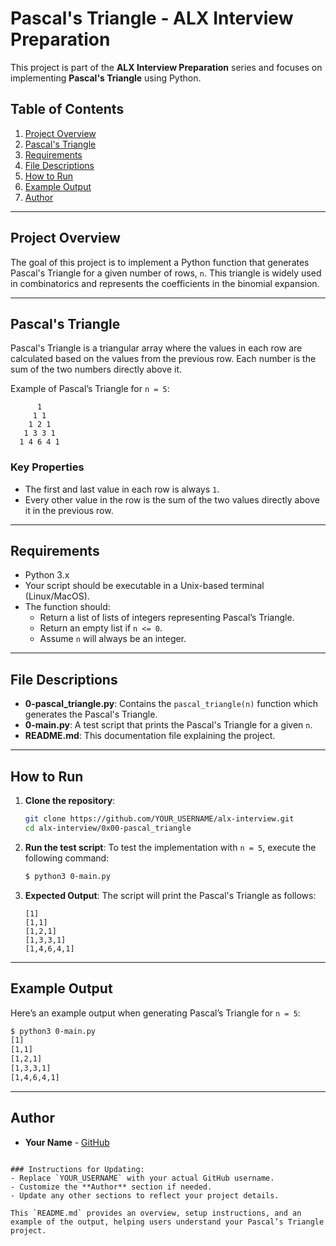 # Pascal's Triangle - ALX Interview Preparation

This project is part of the **ALX Interview Preparation** series and focuses on implementing **Pascal's Triangle** using Python.

## Table of Contents
1. [Project Overview](#project-overview)
2. [Pascal's Triangle](#pascals-triangle)
3. [Requirements](#requirements)
4. [File Descriptions](#file-descriptions)
5. [How to Run](#how-to-run)
6. [Example Output](#example-output)
7. [Author](#author)

---

## Project Overview

The goal of this project is to implement a Python function that generates Pascal's Triangle for a given number of rows, `n`. This triangle is widely used in combinatorics and represents the coefficients in the binomial expansion.

---

## Pascal's Triangle

Pascal's Triangle is a triangular array where the values in each row are calculated based on the values from the previous row. Each number is the sum of the two numbers directly above it.

Example of Pascal’s Triangle for `n = 5`:
```
      1
     1 1
    1 2 1
   1 3 3 1
  1 4 6 4 1
```

### Key Properties
- The first and last value in each row is always `1`.
- Every other value in the row is the sum of the two values directly above it in the previous row.

---

## Requirements

- Python 3.x
- Your script should be executable in a Unix-based terminal (Linux/MacOS).
- The function should:
  - Return a list of lists of integers representing Pascal’s Triangle.
  - Return an empty list if `n <= 0`.
  - Assume `n` will always be an integer.

---

## File Descriptions

- **0-pascal_triangle.py**: Contains the `pascal_triangle(n)` function which generates the Pascal's Triangle.
- **0-main.py**: A test script that prints the Pascal's Triangle for a given `n`.
- **README.md**: This documentation file explaining the project.

---

## How to Run

1. **Clone the repository**:
   ```bash
   git clone https://github.com/YOUR_USERNAME/alx-interview.git
   cd alx-interview/0x00-pascal_triangle
   ```

2. **Run the test script**:
   To test the implementation with `n = 5`, execute the following command:
   ```bash
   $ python3 0-main.py
   ```

3. **Expected Output**:
   The script will print the Pascal's Triangle as follows:
   ```
   [1]
   [1,1]
   [1,2,1]
   [1,3,3,1]
   [1,4,6,4,1]
   ```

---

## Example Output

Here’s an example output when generating Pascal’s Triangle for `n = 5`:

```bash
$ python3 0-main.py
[1]
[1,1]
[1,2,1]
[1,3,3,1]
[1,4,6,4,1]
```

---

## Author

- **Your Name** - [GitHub](https://github.com/YOUR_USERNAME)

```

### Instructions for Updating:
- Replace `YOUR_USERNAME` with your actual GitHub username.
- Customize the **Author** section if needed.
- Update any other sections to reflect your project details.

This `README.md` provides an overview, setup instructions, and an example of the output, helping users understand your Pascal’s Triangle project.
